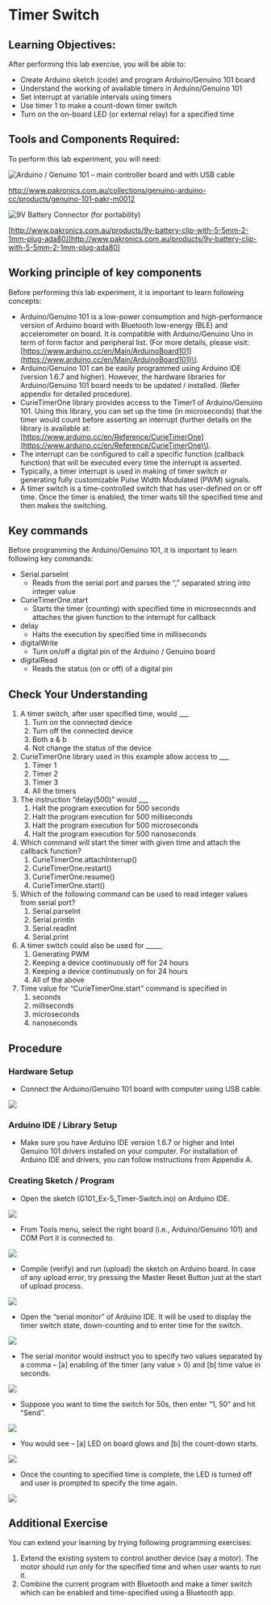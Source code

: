 # Timer Switch

## Learning Objectives:

After performing this lab exercise, you will be able to:

* Create Arduino sketch \(code\) and program Arduino/Genuino 101 board
* Understand the working of available timers in Arduino/Genuino 101
* Set interrupt at variable intervals using timers
* Use timer 1 to make a count-down timer switch
* Turn on the on-board LED \(or external relay\) for a specified time

## Tools and Components Required:

To perform this lab experiment, you will need:

![Arduino / Genuino 101 &#x2013; main controller board and with USB cable](../../.gitbook/assets/no3%20%282%29.jpg)

[http://www.pakronics.com.au/collections/genuino-arduino-cc/products/genuino-101-pakr-m0012 ](http://www.pakronics.com.au/collections/genuino-arduino-cc/products/genuino-101-pakr-m0012%20)

![9V Battery Connector \(for portability\)](../../.gitbook/assets/no4%20%283%29.jpg)

[http://www.pakronics.com.au/products/9v-battery-clip-with-5-5mm-2-1mm-plug-ada80](http://www.pakronics.com.au/products/9v-battery-clip-with-5-5mm-2-1mm-plug-ada80)

## Working principle of key components

Before performing this lab experiment, it is important to learn following concepts:

* Arduino/Genuino 101 is a low-power consumption and high-performance version of Arduino board with Bluetooth low-energy \(BLE\) and accelerometer on board. It is compatible with Arduino/Genuino Uno in term of form factor and peripheral list. \(For more details, please visit: [https://www.arduino.cc/en/Main/ArduinoBoard101](https://www.arduino.cc/en/Main/ArduinoBoard101)\).
* Arduino/Genuino 101 can be easily programmed using Arduino IDE \(version 1.6.7 and higher\). However, the hardware libraries for Arduino/Genuino 101 board needs to be updated / installed. \(Refer appendix for detailed procedure\).
* CurieTimerOne library provides access to the Timer1 of Arduino/Genuino 101. Using this library, you can set up the time \(in microseconds\) that the timer would count before asserting an interrupt \(further details on the library is available at: [https://www.arduino.cc/en/Reference/CurieTimerOne](https://www.arduino.cc/en/Reference/CurieTimerOne)\).
* The interrupt can be configured to call a specific function \(callback function\) that will be executed every time the interrupt is asserted.
* Typically, a timer interrupt is used in making of timer switch or generating fully customizable Pulse Width Modulated \(PWM\) signals.
* A timer switch is a time-controlled switch that has user-defined on or off time. Once the timer is enabled, the timer waits till the specified time and then makes the switching.

## Key commands

Before programming the Arduino/Genuino 101, it is important to learn following key commands:

* Serial.parseInt
  * Reads from the serial port and parses the “,” separated string into integer value
* CurieTimerOne.start
  * Starts the timer \(counting\) with specified time in microseconds and attaches the given function to the interrupt for callback
* delay
  * Halts the execution by specified time in milliseconds
* digitalWrite
  * Turn on/off a digital pin of the Arduino / Genuino board
* digitalRead
  * Reads the status \(on or off\) of a digital pin

## Check Your Understanding

1. A timer switch, after user specified time, would \_\_\_
   1. Turn on the connected device
   2. Turn off the connected device
   3. Both a & b
   4. Not change the status of the device
2. CurieTimerOne library used in this example allow access to \_\_\_
   1. Timer 1
   2. Timer 2
   3. Timer 3
   4. All the timers
3. The instruction “delay\(500\)” would \_\_\_
   1. Halt the program execution for 500 seconds
   2. Halt the program execution for 500 milliseconds
   3. Halt the program execution for 500 microseconds
   4. Halt the program execution for 500 nanoseconds
4. Which command will start the timer with given time and attach the callback function?
   1. CurieTimerOne.attachInterrup\(\)
   2. CurieTimerOne.restart\(\)
   3. CurieTimerOne.resume\(\)
   4. CurieTimerOne.start\(\)
5. Which of the following command can be used to read integer values from serial port?
   1. Serial.parseInt
   2. Serial.println
   3. Serial.readInt
   4. Serial.print
6. A timer switch could also be used for \_\_\_\_\_
   1. Generating PWM
   2. Keeping a device continuously off for 24 hours
   3. Keeping a device continuously on for 24 hours
   4. All of the above
7. Time value for “CurieTimerOne.start” command is specified in
   1. seconds
   2. milliseconds
   3. microseconds
   4. nanoseconds

## Procedure

### Hardware Setup

* Connect the Arduino/Genuino 101 board with computer using USB cable.

![](../../.gitbook/assets/2-1.png)

### Arduino IDE / Library Setup

* Make sure you have Arduino IDE version 1.6.7 or higher and Intel Genuino 101 drivers installed on your computer. For installation of Arduino IDE and drivers, you can follow instructions from Appendix A.

### Creating Sketch / Program

* Open the sketch \(G101\_Ex-5\_Timer-Switch.ino\) on Arduino IDE.

![](../../.gitbook/assets/3.png)

* From Tools menu, select the right board \(i.e., Arduino/Genuino 101\) and COM Port it is connected to.

![](../../.gitbook/assets/4-2.png)

* Compile \(verify\) and run \(upload\) the sketch on Arduino board. In case of any upload error, try pressing the Master Reset Button just at the start of upload process.

![](../../.gitbook/assets/5-3.png)

* Open the “serial monitor” of Arduino IDE. It will be used to display the timer switch state, down-counting and to enter time for the switch.

![](../../.gitbook/assets/no40.png)

* The serial monitor would instruct you to specify two values separated by a comma – \[a\] enabling of the timer \(any value &gt; 0\) and \[b\] time value in seconds.

![](../../.gitbook/assets/no41.png)

* Suppose you want to time the switch for 50s, then enter “1, 50” and hit “Send”.

![](../../.gitbook/assets/no42.png)

* You would see – \[a\] LED on board glows and \[b\] the count-down starts.

![](../../.gitbook/assets/no43.png)

* Once the counting to specified time is complete, the LED is turned off and user is prompted to specify the time again.

![](../../.gitbook/assets/10%20%284%29.png)

## Additional Exercise

You can extend your learning by trying following programming exercises:

1. Extend the existing system to control another device \(say a motor\). The motor should run only for the specified time and when user wants to run it.
2. Combine the current program with Bluetooth and make a timer switch which can be enabled and time-specified using a Bluetooth app.

